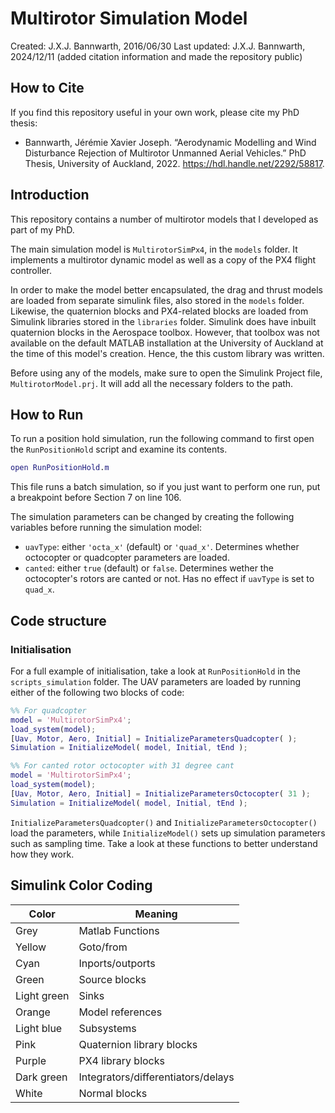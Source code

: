 # Multirotor Simulation Model
Created:      J.X.J. Bannwarth, 2016/06/30
Last updated: J.X.J. Bannwarth, 2024/12/11 (added citation information and made the repository public)

## How to Cite

If you find this repository useful in your own work, please cite my PhD thesis:

- Bannwarth, Jérémie Xavier Joseph. “Aerodynamic Modelling and Wind Disturbance Rejection of Multirotor Unmanned Aerial Vehicles.” PhD Thesis, University of Auckland, 2022. https://hdl.handle.net/2292/58817.

## Introduction

This repository contains a number of multirotor models that I developed as part of my PhD.

The main simulation model is `MultirotorSimPx4`, in the `models` folder. It implements a multirotor dynamic model as well as a copy of the PX4 flight controller.

In order to make the model better encapsulated, the drag and thrust models are loaded from separate simulink files, also stored in the `models` folder.
Likewise, the quaternion blocks and PX4-related blocks are loaded from Simulink libraries stored in the `libraries` folder.
Simulink does have inbuilt quaternion blocks in the Aerospace toolbox. However, that toolbox was not available on the default MATLAB installation at the University of Auckland at the time of this model's creation. Hence, the this custom library was written.

Before using any of the models, make sure to open the Simulink Project file, `MultirotorModel.prj`. It will add all the necessary folders to the path.

## How to Run

To run a position hold simulation, run the following command to first open the `RunPositionHold` script and examine its contents.

```matlab
open RunPositionHold.m
```

This file runs a batch simulation, so if you just want to perform one run, put a breakpoint before Section 7 on line 106.

The simulation parameters can be changed by creating the following variables before running the simulation model:

- `uavType`: either `'octa_x'` (default) or `'quad_x'`. Determines whether octocopter or quadcopter parameters are loaded.
- `canted`: either `true` (default) or `false`. Determines wether the octocopter's rotors are canted or not. Has no effect if `uavType` is set to `quad_x`.

## Code structure

### Initialisation

For a full example of initialisation, take a look at `RunPositionHold` in the `scripts_simulation` folder. The UAV parameters are loaded by running either of the following two blocks of code:

```matlab
%% For quadcopter
model = 'MultirotorSimPx4';
load_system(model);
[Uav, Motor, Aero, Initial] = InitializeParametersQuadcopter( );
Simulation = InitializeModel( model, Initial, tEnd );
```

```matlab
%% For canted rotor octocopter with 31 degree cant
model = 'MultirotorSimPx4';
load_system(model);
[Uav, Motor, Aero, Initial] = InitializeParametersOctocopter( 31 );
Simulation = InitializeModel( model, Initial, tEnd );
```

`InitializeParametersQuadcopter()` and `InitializeParametersOctocopter()` load the parameters, while `InitializeModel()` sets up simulation parameters such as sampling time. Take a look at these functions to better understand how they work.

## Simulink Color Coding

| Color       | Meaning                            |
| ----------- | ---------------------------------- |
| Grey        | Matlab Functions                   |
| Yellow      | Goto/from                          |
| Cyan        | Inports/outports                   |
| Green       | Source blocks                      |
| Light green | Sinks                              |
| Orange      | Model references                   |
| Light blue  | Subsystems                         |
| Pink        | Quaternion library blocks          |
| Purple      | PX4 library blocks                 |
| Dark green  | Integrators/differentiators/delays |
| White       | Normal blocks                      |
